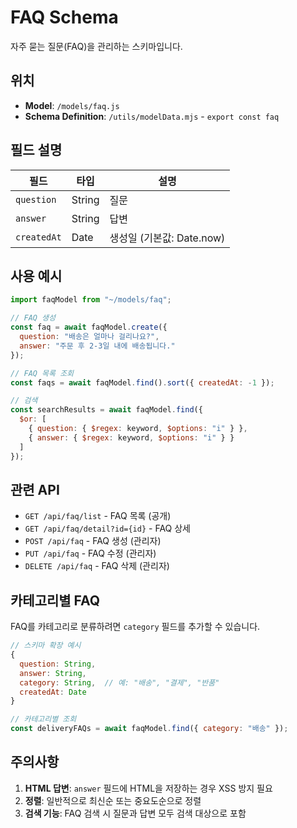 # FAQ Schema

자주 묻는 질문(FAQ)을 관리하는 스키마입니다.

## 위치
- **Model**: `/models/faq.js`
- **Schema Definition**: `/utils/modelData.mjs` - `export const faq`

## 필드 설명

| 필드 | 타입 | 설명 |
|------|------|------|
| `question` | String | 질문 |
| `answer` | String | 답변 |
| `createdAt` | Date | 생성일 (기본값: Date.now) |

## 사용 예시

```javascript
import faqModel from "~/models/faq";

// FAQ 생성
const faq = await faqModel.create({
  question: "배송은 얼마나 걸리나요?",
  answer: "주문 후 2-3일 내에 배송됩니다."
});

// FAQ 목록 조회
const faqs = await faqModel.find().sort({ createdAt: -1 });

// 검색
const searchResults = await faqModel.find({
  $or: [
    { question: { $regex: keyword, $options: "i" } },
    { answer: { $regex: keyword, $options: "i" } }
  ]
});
```

## 관련 API

- `GET /api/faq/list` - FAQ 목록 (공개)
- `GET /api/faq/detail?id={id}` - FAQ 상세
- `POST /api/faq` - FAQ 생성 (관리자)
- `PUT /api/faq` - FAQ 수정 (관리자)
- `DELETE /api/faq` - FAQ 삭제 (관리자)

## 카테고리별 FAQ

FAQ를 카테고리로 분류하려면 `category` 필드를 추가할 수 있습니다.

```javascript
// 스키마 확장 예시
{
  question: String,
  answer: String,
  category: String,  // 예: "배송", "결제", "반품"
  createdAt: Date
}

// 카테고리별 조회
const deliveryFAQs = await faqModel.find({ category: "배송" });
```

## 주의사항

1. **HTML 답변**: `answer` 필드에 HTML을 저장하는 경우 XSS 방지 필요
2. **정렬**: 일반적으로 최신순 또는 중요도순으로 정렬
3. **검색 기능**: FAQ 검색 시 질문과 답변 모두 검색 대상으로 포함

